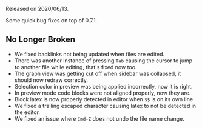 Released on 2020/06/13.

Some quick bug fixes on top of 0.7.1.

## No Longer Broken

- We fixed backlinks not being updated when files are edited.
- There was another instance of pressing `Tab` causing the cursor to  jump to another file while editing, that's fixed now too. 
- The graph view was getting cut off when sidebar was collapsed, it should now redraw correctly.
- Selection color in preview was being applied incorrectly, now it is right.
- In preview mode code blocks were not aligned properly, now they are.
- Block latex is now properly detected in editor when `$$` is on its own line.
- We fixed a trailing escaped character causing latex to not be detected in the editor. 
- We fixed an issue where `Cmd-Z` does not undo the file name change.
